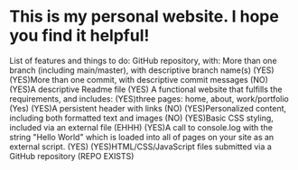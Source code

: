 # This is my personal website. I hope you find it helpful!

List of features and things to do:
GitHub repository, with:
More than one branch (including main/master), with descriptive branch name(s) (YES)
(YES)More than one commit, with descriptive commit messages (NO)
(YES)A descriptive Readme file (YES)
A functional website that fulfills the requirements, and includes:
(YES)three pages: home, about, work/portfolio (Yes)
(YES)A persistent header with links (NO)
(YES)Personalized content, including both formatted text and images (NO)
(YES)Basic CSS styling, included via an external file (EHHH)
(YES)A call to console.log with the string "Hello World" which is loaded into all of pages on your site as an external script. (YES)
(YES)HTML/CSS/JavaScript files submitted via a GitHub repository (REPO EXISTS)

